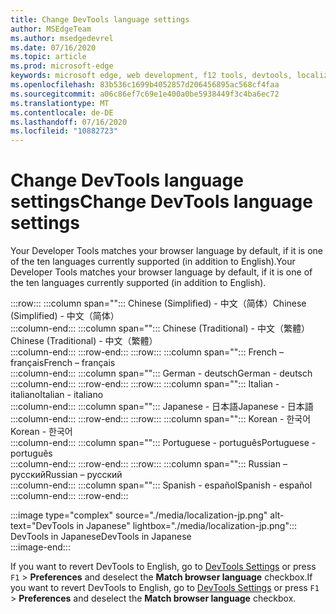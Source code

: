 ```yaml
---
title: Change DevTools language settings
author: MSEdgeTeam
ms.author: msedgedevrel
ms.date: 07/16/2020
ms.topic: article
ms.prod: microsoft-edge
keywords: microsoft edge, web development, f12 tools, devtools, localization, loc, language
ms.openlocfilehash: 83b536c1699b4052857d206456895ac568cf4faa
ms.sourcegitcommit: a06c86ef7c69e1e400a0be5938449f3c4ba6ec72
ms.translationtype: MT
ms.contentlocale: de-DE
ms.lasthandoff: 07/16/2020
ms.locfileid: "10882723"
---
```

# <span data-ttu-id="377af-103">Change DevTools language settings</span><span class="sxs-lookup"><span data-stu-id="377af-103">Change DevTools language settings</span></span>  

<span data-ttu-id="377af-104">Your Developer Tools matches your browser language by default, if it is one of the ten languages currently supported \(in addition to English\).</span><span class="sxs-lookup"><span data-stu-id="377af-104">Your Developer Tools matches your browser language by default, if it is one of the ten languages currently supported \(in addition to English\).</span></span>  

:::row:::
   :::column span="":::
      <span data-ttu-id="377af-105">Chinese \(Simplified\) - &#20013;&#25991;&#65288;&#31616;&#20307;&#65289;</span><span class="sxs-lookup"><span data-stu-id="377af-105">Chinese \(Simplified\) - &#20013;&#25991;&#65288;&#31616;&#20307;&#65289;</span></span>  
   :::column-end:::
   :::column span="":::
      <span data-ttu-id="377af-106">Chinese \(Traditional\) - &#20013;&#25991;&#65288;&#32321;&#39636;&#65289;</span><span class="sxs-lookup"><span data-stu-id="377af-106">Chinese \(Traditional\) - &#20013;&#25991;&#65288;&#32321;&#39636;&#65289;</span></span>  
   :::column-end:::
:::row-end:::
:::row:::
   :::column span="":::
      <span data-ttu-id="377af-107">French – fran&#231;ais</span><span class="sxs-lookup"><span data-stu-id="377af-107">French – fran&#231;ais</span></span>  
   :::column-end:::
   :::column span="":::
      <span data-ttu-id="377af-108">German - deutsch</span><span class="sxs-lookup"><span data-stu-id="377af-108">German - deutsch</span></span>  
   :::column-end:::
:::row-end:::
:::row:::
   :::column span="":::
      <span data-ttu-id="377af-109">Italian - italiano</span><span class="sxs-lookup"><span data-stu-id="377af-109">Italian - italiano</span></span>  
   :::column-end:::
   :::column span="":::
      <span data-ttu-id="377af-110">Japanese - &#26085;&#26412;&#35486;</span><span class="sxs-lookup"><span data-stu-id="377af-110">Japanese - &#26085;&#26412;&#35486;</span></span>  
   :::column-end:::
:::row-end:::
:::row:::
   :::column span="":::
      <span data-ttu-id="377af-111">Korean - &#54620;&#44397;&#50612;</span><span class="sxs-lookup"><span data-stu-id="377af-111">Korean - &#54620;&#44397;&#50612;</span></span>  
   :::column-end:::
   :::column span="":::
      <span data-ttu-id="377af-112">Portuguese - portugu&#234;s</span><span class="sxs-lookup"><span data-stu-id="377af-112">Portuguese - portugu&#234;s</span></span>  
   :::column-end:::
:::row-end:::
:::row:::
   :::column span="":::
      <span data-ttu-id="377af-113">Russian – &#1088;&#1091;&#1089;&#1089;&#1082;&#1080;&#1081;</span><span class="sxs-lookup"><span data-stu-id="377af-113">Russian – &#1088;&#1091;&#1089;&#1089;&#1082;&#1080;&#1081;</span></span>  
   :::column-end:::
   :::column span="":::
      <span data-ttu-id="377af-114">Spanish - espa&#241;ol</span><span class="sxs-lookup"><span data-stu-id="377af-114">Spanish - espa&#241;ol</span></span>  
   :::column-end:::
:::row-end:::  

:::image type="complex" source="./media/localization-jp.png" alt-text="DevTools in Japanese" lightbox="./media/localization-jp.png":::
   <span data-ttu-id="377af-116">DevTools in Japanese</span><span class="sxs-lookup"><span data-stu-id="377af-116">DevTools in Japanese</span></span>  
:::image-end:::  

<span data-ttu-id="377af-117">If you want to revert DevTools to English, go to [DevTools Settings][DevtoolschromiumCustomizeIndexSettings] or press `F1` > **Preferences** and deselect the **Match browser language** checkbox.</span><span class="sxs-lookup"><span data-stu-id="377af-117">If you want to revert DevTools to English, go to [DevTools Settings][DevtoolschromiumCustomizeIndexSettings] or press `F1` > **Preferences** and deselect the **Match browser language** checkbox.</span></span>  

<!-- links -->  

[DevtoolschromiumCustomizeIndexSettings]: ./index.md#settings "Settings - Customize Microsoft Edge DevTools | Microsoft Docs"  
